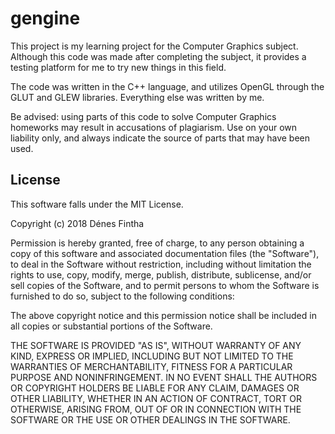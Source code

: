# gengine

This project is my learning project for the Computer Graphics subject.
Although this code was made after completing the subject, it provides a
testing platform for me to try new things in this field.

The code was written in the C++ language, and utilizes OpenGL through the
GLUT and GLEW libraries. Everything else was written by me.

Be advised: using parts of this code to solve Computer Graphics homeworks
may result in accusations of plagiarism. Use  on your own liability only, and
always indicate the source of parts that may have been used.


## License

This software falls under the MIT License.

Copyright (c) 2018 Dénes Fintha

Permission is hereby granted, free of charge, to any person obtaining a copy
of this software and associated documentation files (the "Software"), to deal
in the Software without restriction, including without limitation the rights
to use, copy, modify, merge, publish, distribute, sublicense, and/or sell
copies of the Software, and to permit persons to whom the Software is
furnished to do so, subject to the following conditions:

The above copyright notice and this permission notice shall be included in all
copies or substantial portions of the Software.

THE SOFTWARE IS PROVIDED "AS IS", WITHOUT WARRANTY OF ANY KIND, EXPRESS OR
IMPLIED, INCLUDING BUT NOT LIMITED TO THE WARRANTIES OF MERCHANTABILITY,
FITNESS FOR A PARTICULAR PURPOSE AND NONINFRINGEMENT. IN NO EVENT SHALL THE
AUTHORS OR COPYRIGHT HOLDERS BE LIABLE FOR ANY CLAIM, DAMAGES OR OTHER
LIABILITY, WHETHER IN AN ACTION OF CONTRACT, TORT OR OTHERWISE, ARISING FROM,
OUT OF OR IN CONNECTION WITH THE SOFTWARE OR THE USE OR OTHER DEALINGS IN THE
SOFTWARE.
